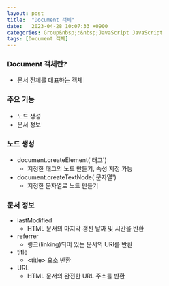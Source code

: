 ```yaml
---
layout: post
title:  "Document 객체"
date:   2023-04-28 10:07:33 +0900
categories: Group&nbsp;:&nbsp;JavaScript JavaScript
tags: [Document 객체]
---
```


### Document 객체란?

- 문서 전체를 대표하는 객체

### 주요 기능

-  노드 생성
-  문서 정보

### 노드 생성
-  document.createElement('태그')
    - 지정한 태그의 노드 만들기, 속성 지정 가능
-  document.createTextNode('문자열')
    - 지정한 문자열로 노드 만들기

### 문서 정보

-  lastModified
    - HTML 문서의 마지막 갱신 날짜 및 시간을 반환
-  referrer
    - 링크(linking)되어 있는 문서의 URI를 반환
-  title
    - &lt;title&gt; 요소 반환
-  URL
    - HTML 문서의 완전한 URL 주소를 반환